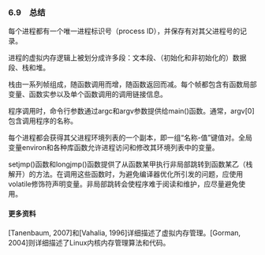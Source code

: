 ### 6.9　总结

每个进程都有一个唯一进程标识号（process ID），并保存有对其父进程号的记录。

进程的虚拟内存逻辑上被划分成许多段：文本段、（初始化和非初始化的）数据段、栈和堆。

栈由一系列帧组成，随函数调用而增，随函数返回而减。每个帧都包含有函数局部变量、函数实参以及单个函数调用的调用链接信息。

程序调用时，命令行参数通过argc和argv参数提供给main()函数。通常，argv[0]包含调用程序的名称。

每个进程都会获得其父进程环境列表的一个副本，即一组“名称-值”键值对。全局变量environ和各种库函数允许进程访问和修改其环境列表中的变量。

setjmp()函数和longjmp()函数提供了从函数某甲执行非局部跳转到函数某乙（栈解开）的方法。在调用这些函数时，为避免编译器优化所引发的问题，应使用volatile修饰符声明变量。非局部跳转会使程序难于阅读和维护，应尽量避免使用。

#### 更多资料

[Tanenbaum, 2007]和[Vahalia, 1996]详细描述了虚拟内存管理。[Gorman, 2004]则详细描述了Linux内核内存管理算法和代码。

